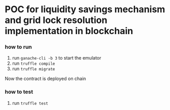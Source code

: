 # POC for liquidity savings mechanism and grid lock resolution implementation in blockchain

### how to run
1. run `ganache-cli -b 3` to start the emulator
2. run `truffle compile`
3. run `truffle migrate`

Now the contract is deployed on chain

### how to test
1. run `truffle test`
